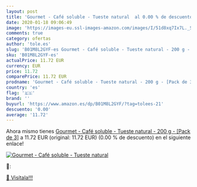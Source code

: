 ```yaml
---
layout: post
title: 'Gourmet - Café soluble - Tueste natural  al 0.00 % de descuento'
date: 2020-01-18 09:06:49
image: 'https://images-eu.ssl-images-amazon.com/images/I/51d8xq7Ix7L._SL400_.jpg'
comments: true
category: ofertas
author: 'tole.es'
slug: 'B01M8L2GYF-es Gourmet - Café soluble - Tueste natural - 200 g - [Pack de 3]'
sku: 'B01M8L2GYF-es'
actualPrice: 11.72 EUR
currency: EUR
price: 11.72
comparePrice: 11.72 EUR
prodname: 'Gourmet - Café soluble - Tueste natural - 200 g - [Pack de 3]'
country: 'es'
flag: '🇪🇸'
brand: ''
buyurl: 'https://www.amazon.es/dp/B01M8L2GYF/?tag=tolees-21'
descuento: '0.00'
average: '11.72'
---
```


Ahora mismo tienes [Gourmet - Café soluble - Tueste natural - 200 g - [Pack de 3]](https://www.amazon.es/dp/B01M8L2GYF/?tag=tolees-21) a 11.72 EUR (original: 11.72 EUR) (0.00 %  de descuento) en el siguiente enlace!

[![Gourmet - Café soluble - Tueste natural ](https://images-eu.ssl-images-amazon.com/images/I/51d8xq7Ix7L._SL400_.jpg)](https://www.amazon.es/dp/B01M8L2GYF/?tag=tolees-21)

🔎:


[🛒 Visítala!!!](https://www.amazon.es/dp/B01M8L2GYF/?tag=tolees-21)
